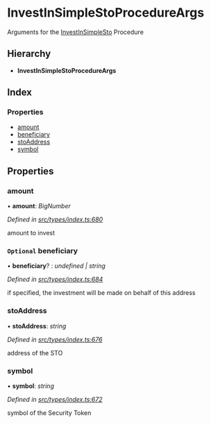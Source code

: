 # InvestInSimpleStoProcedureArgs

Arguments for the [InvestInSimpleSto](../enums/_types_index_.proceduretype.md#investinsimplesto) Procedure

## Hierarchy

* **InvestInSimpleStoProcedureArgs**

## Index

### Properties

* [amount](_types_index_.investinsimplestoprocedureargs.md#amount)
* [beneficiary](_types_index_.investinsimplestoprocedureargs.md#optional-beneficiary)
* [stoAddress](_types_index_.investinsimplestoprocedureargs.md#stoaddress)
* [symbol](_types_index_.investinsimplestoprocedureargs.md#symbol)

## Properties

### amount

• **amount**: _BigNumber_

_Defined in_ [_src/types/index.ts:680_](https://github.com/PolymathNetwork/polymath-sdk/blob/e8bbc1e/src/types/index.ts#L680)

amount to invest

### `Optional` beneficiary

• **beneficiary**? : _undefined \| string_

_Defined in_ [_src/types/index.ts:684_](https://github.com/PolymathNetwork/polymath-sdk/blob/e8bbc1e/src/types/index.ts#L684)

if specified, the investment will be made on behalf of this address

### stoAddress

• **stoAddress**: _string_

_Defined in_ [_src/types/index.ts:676_](https://github.com/PolymathNetwork/polymath-sdk/blob/e8bbc1e/src/types/index.ts#L676)

address of the STO

### symbol

• **symbol**: _string_

_Defined in_ [_src/types/index.ts:672_](https://github.com/PolymathNetwork/polymath-sdk/blob/e8bbc1e/src/types/index.ts#L672)

symbol of the Security Token

